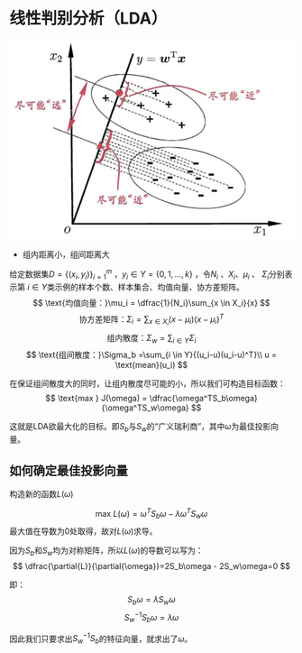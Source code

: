 # 线性判别分析（LDA）

![LDA](./LDASch.jpg)

+ 组内距离小，组间距离大

给定数据集$D=\{(x_i,y_i)\}^m_{i=1}$ ，$y_i \in Y = \{0,1,...,k\}$ ，令$N_i$ 、$X_i$、$\mu_i$ 、 $\Sigma_i$分别表示第 $i \in Y$类示例的样本个数、样本集合、均值向量、协方差矩阵。
$$
\text{均值向量：}\mu_i = \dfrac{1}{N_i}\sum_{x \in X_i}{x}
$$
$$
\text{协方差矩阵：}\Sigma_i=\sum_{x \in X_i}(x-\mu_i)(x-\mu_i)^T
$$
$$
\text{组内散度：}\Sigma_w = \sum_{i \in Y}{\Sigma_i}
$$
$$
\text{组间散度：}\Sigma_b =\sum_{i \in Y}{(u_i-u)(u_i-u)^T}\\
u = \text{mean}(u_i)
$$

在保证组间散度大的同时，让组内散度尽可能的小，所以我们可构造目标函数：
$$
\text{max } J(\omega) = \dfrac{\omega^TS_b\omega}{\omega^TS_w\omega}
$$

这就是LDA欲最大化的目标。即$S_b$与$S_w$的“广义瑞利商”，其中$\omega$为最佳投影向量。

## 如何确定最佳投影向量

构造新的函数$L(\omega)$

$$
\text{max }L(\omega)=\omega^TS_b\omega-\lambda\omega^TS_w\omega
$$
最大值在导数为0处取得，故对$L(\omega)$求导。

因为$S_b$和$S_w$均为对称矩阵，所以$L(\omega)$的导数可以写为：
$$
\dfrac{\partial{L}}{\partial{\omega}}=2S_b\omega - 2S_w\omega=0
$$

即：
$$
S_b\omega=\lambda S_w\omega
$$
$$
S_w^{-1}S_b\omega=\lambda\omega
$$

因此我们只要求出$S_w^{-1}S_b$的特征向量，就求出了$\omega$。





